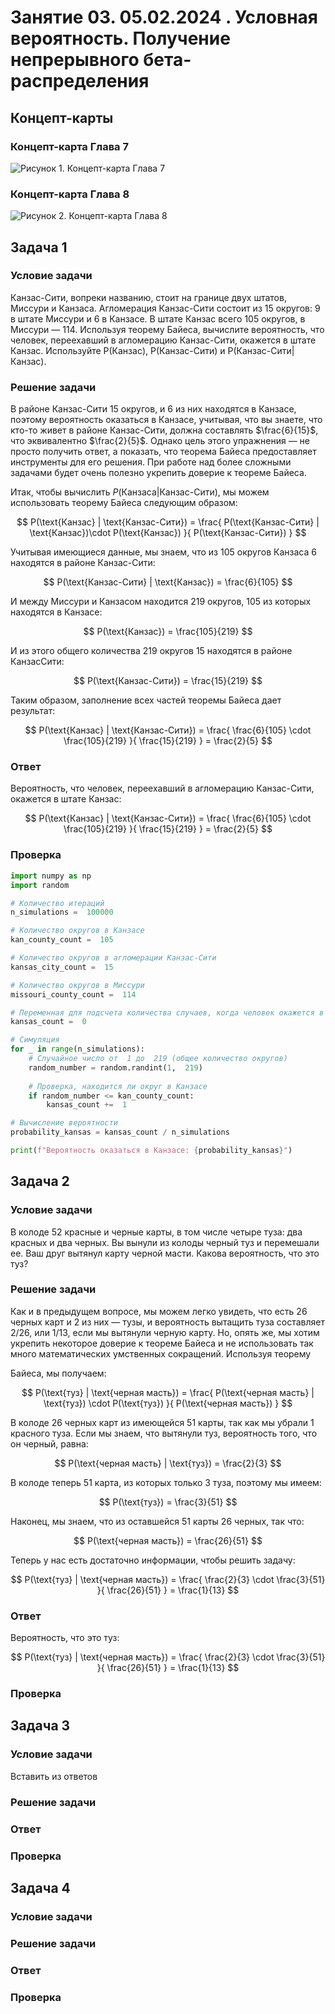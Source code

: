 # Занятие 03. 05.02.2024 . Условная вероятность. Получение непрерывного бета-распределения

## Концепт-карты

### Концепт-карта Глава 7

![Рисунок 1. Концепт-карта Глава 7](./Картинки/Главы/7.png)

### Концепт-карта Глава 8

![Рисунок 2. Концепт-карта Глава 8](./Картинки/Главы/8.png)

## Задача 1

### Условие задачи

Канзас-Сити, вопреки названию, стоит на границе двух штатов, Миссури и
Канзаса. Агломерация Канзас-Сити состоит из $15$ округов: $9$ в штате
Миссури и $6$ в Канзасе. В штате Канзас всего $105$ округов, в
Миссури — $114$. Используя теорему Байеса, вычислите
вероятность, что человек, переехавший в агломерацию Канзас-Сити,
окажется в штате Канзас. Используйте P(Канзас),
P(Канзас-Сити) и P(Канзас-Сити|Канзас).

### Решение задачи

В районе Канзас-Сити $15$ округов, и $6$ из них
находятся в Канзасе, поэтому вероятность оказаться в Канзасе, учитывая,
что вы знаете, что кто-то живет в районе Канзас-Сити, должна составлять
$\frac{6}{15}$, что эквивалентно $\frac{2}{5}$. Однако цель этого
упражнения — не просто получить ответ, а показать, что теорема
Байеса предоставляет инструменты для его решения. При работе над
более сложными задачами будет очень
полезно укрепить доверие к теореме Байеса.

Итак, чтобы вычислить $P(\text{Канзаса} | \text{Канзас-Сити})$,
мы можем использовать теорему Байеса следующим образом:

$$
P(\text{Канзас} | \text{Канзас-Сити}) =
\frac{
    P(\text{Канзас-Сити} | \text{Канзас})\cdot P(\text{Канзас})
}{
    P(\text{Канзас-Сити})
}
$$

Учитывая имеющиеся данные, мы знаем, что из $105$ округов Канзаса $6$ находятся в районе Канзас-Сити:

$$
P(\text{Канзас-Сити} | \text{Канзас}) = \frac{6}{105}
$$

И между Миссури и Канзасом находится $219$ округов, $105$ из которых находятся в Канзасе:

$$
P(\text{Канзас}) = \frac{105}{219}
$$


И из этого общего количества $219$ округов $15$ находятся в районе КанзасСити:

$$
P(\text{Канзас-Сити}) = \frac{15}{219}
$$

Таким образом, заполнение всех частей теоремы Байеса дает результат:

$$
P(\text{Канзас} | \text{Канзас-Сити}) = 
\frac{
    \frac{6}{105} \cdot \frac{105}{219}
}{
    \frac{15}{219}
} = \frac{2}{5}
$$

### Ответ

Вероятность, что человек, переехавший в агломерацию
Канзас-Сити, окажется в штате Канзас:

$$
P(\text{Канзас} | \text{Канзас-Сити}) = 
\frac{
    \frac{6}{105} \cdot \frac{105}{219}
}{
    \frac{15}{219}
} = \frac{2}{5}
$$

### Проверка

```python
import numpy as np
import random

# Количество итераций
n_simulations =  100000

# Количество округов в Канзасе
kan_county_count =  105

# Количество округов в агломерации Канзас-Сити
kansas_city_count =  15

# Количество округов в Миссури
missouri_county_count =  114

# Переменная для подсчета количества случаев, когда человек окажется в Канзасе
kansas_count =  0

# Симуляция
for _ in range(n_simulations):
    # Случайное число от  1 до  219 (общее количество округов)
    random_number = random.randint(1,  219)
    
    # Проверка, находится ли округ в Канзасе
    if random_number <= kan_county_count:
        kansas_count +=  1

# Вычисление вероятности
probability_kansas = kansas_count / n_simulations

print(f"Вероятность оказаться в Канзасе: {probability_kansas}")
```

## Задача 2

### Условие задачи

В колоде 52 красные и черные карты, в том числе четыре туза: два красных и
два черных. Вы вынули из колоды черный туз и перемешали ее. Ваш друг вытянул
карту черной масти. Какова вероятность, что это туз?

### Решение задачи

Как и в предыдущем вопросе, мы можем легко увидеть, что есть
26 черных карт и 2 из них — тузы, и вероятность вытащить туза составляет
2/26, или 1/13, если мы вытянули черную карту. Но, опять же, мы
хотим укрепить некоторое доверие к теореме Байеса и не использовать
так много математических умственных сокращений. Используя теорему

Байеса, мы получаем:

$$
P(\text{туз} | \text{черная масть}) = \frac{
    P(\text{черная масть} | \text{туз}) \cdot P(\text{туз})
}{
    P(\text{черная масть})
}
$$

В колоде 26 черных карт из имеющейся 51 карты, так как мы убрали
1 красного туза. Если мы знаем, что вытянули туз, вероятность того, что
он черный, равна:

$$
P(\text{черная масть} | \text{туз}) = \frac{2}{3}
$$

В колоде теперь 51 карта, из которых только 3 туза, поэтому мы имеем:

$$
P(\text{туз}) = \frac{3}{51}
$$

Наконец, мы знаем, что из оставшейся 51 карты 26 черных, так что:

$$
P(\text{черная масть}) = \frac{26}{51}
$$

Теперь у нас есть достаточно информации, чтобы решить задачу:

$$
P(\text{туз} | \text{черная масть}) = \frac{
    \frac{2}{3} \cdot \frac{3}{51}
}{
    \frac{26}{51}
} = \frac{1}{13}
$$

### Ответ

Вероятность, что это туз:

$$
P(\text{туз} | \text{черная масть}) = \frac{
    \frac{2}{3} \cdot \frac{3}{51}
}{
    \frac{26}{51}
} = \frac{1}{13}
$$

### Проверка



## Задача 3

### Условие задачи

Вставить из ответов

### Решение задачи



### Ответ



### Проверка



## Задача 4

### Условие задачи



### Решение задачи



### Ответ



### Проверка



